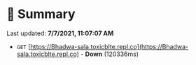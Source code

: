 # 📖 Summary
Last updated: **7/7/2021, 11:07:07 AM**

- `GET` [https://Bhadwa-sala.toxicblte.repl.co](https://Bhadwa-sala.toxicblte.repl.co) - **Down** (120336ms)
